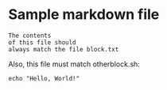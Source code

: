 # Sample markdown file

<!-- blockcheck block.txt -->
```
The contents
of this file should
always match the file block.txt
```

Also, this file must match otherblock.sh:
<!-- blockcheck otherblock.sh -->
```shell
echo "Hello, World!"

```
